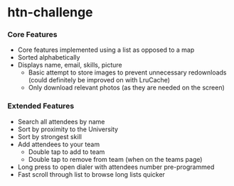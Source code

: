 # htn-challenge

### Core Features
* Core features implemented using a list as opposed to a map
* Sorted alphabetically
* Displays name, email, skills, picture
  * Basic attempt to store images to prevent unnecessary redownloads (could definitely be improved on with LruCache)
  * Only download relevant photos (as they are needed on the screen)


### Extended Features
* Search all attendees by name
* Sort by proximity to the University
* Sort by strongest skill
* Add attendees to your team
  * Double tap to add to team
  * Double tap to remove from team (when on the teams page)
* Long press to open dialer with attendees number pre-programmed
* Fast scroll through list to browse long lists quicker
